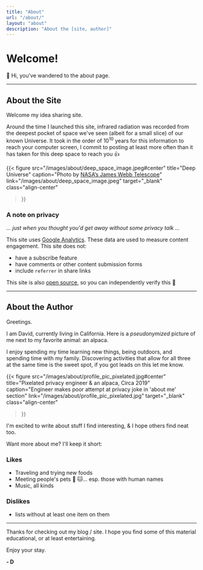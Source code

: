 ```yaml
---
title: "About"
url: "/about/"
layout: "about"
description: "About the [site, author]"
---
```


# Welcome!
:wave: Hi, you've wandered to the about page.

----

## About the Site

Welcome my idea sharing site.

Around the time I launched this site, infrared radiation was recorded from the deepest pocket of space we've seen (albeit for a small slice) of our known Universe. It took in the order of 10<sup>10</sup> years for this information to reach your computer screen, I commit to posting at least more often than it has taken for this deep space to reach you :+1:

{{<
  figure
    src="/images/about/deep_space_image.jpeg#center"
    title="Deep Universe"
    caption="Photo by [NASA’s James Webb Telescope](https://www.nasa.gov/image-feature/goddard/2022/nasa-s-webb-delivers-deepest-infrared-image-of-universe-yet)"
    link="/images/about/deep_space_image.jpeg"
    target="_blank"
    class="align-center"
>}}


### A note on privacy
  _... just when you thought you'd get away without some privacy talk ..._

This site uses [Google Analytics](https://support.google.com/analytics/topic/2919631?hl=en&ref_topic=1008008). These data are used to measure content engagement. This site does not:
* have a subscribe feature
* have comments or other content submission forms
* include `referrer` in share links

This site is also [open source](https://github.com/morendav/morendav.github.io), so you can independently verify this :raised_hands:


---------


## About the Author

Greetings.

I am David, currently living in California. Here is a *pseudonymized* picture of me next to my favorite animal: an alpaca.

I enjoy spending my time learning new things, being outdoors, and spending time with my family. Discovering activities that allow for all three at the same time is the sweet spot, if you got leads on this let me know. 

{{<
  figure
    src="/images/about/profile_pic_pixelated.jpg#center"
    title="Pixelated privacy engineer & an alpaca, Circa 2019"
    caption="Engineer makes poor attempt at privacy joke in 'about me' section"
    link="/images/about/profile_pic_pixelated.jpg"
    target="_blank" class="align-center"
>}}

I'm excited to write about stuff I find interesting, & I hope others find neat too.

 Want more about me? I'll keep it short:

### Likes
* Traveling and trying new foods
* Meeting people's pets :dog: :cat:... esp. those with human names
* Music, all kinds

### Dislikes
* lists without at least one item on them

-------

Thanks for checking out my blog / site. I hope you find some of this material educational, or at least entertaining.

Enjoy your stay.

**- D**
